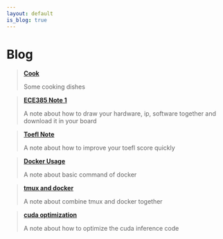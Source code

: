 ```yaml
---
layout: default
is_blog: true
---
```


# Blog

> [**Cook**](https://rong-hash.github.io/cook)
>
> Some cooking dishes



> [**ECE385 Note 1**](https://rong-hash.github.io/ece385note1)
>
> A note about how to draw your hardware, ip, software together and download it in your board


> [**Toefl Note**](https://rong-hash.github.io/toefl)
>
> A note about how to improve your toefl score quickly

> [**Docker Usage**](https://rong-hash.github.io/docker)
>
> A note about basic command of docker


> [**tmux and docker**](https://rong-hash.github.io/tmux_docker)
>
> A note about combine tmux and docker together


> [**cuda optimization**](https://rong-hash.github.io/cuda_inference)
>
> A note about how to optimize the cuda inference code
